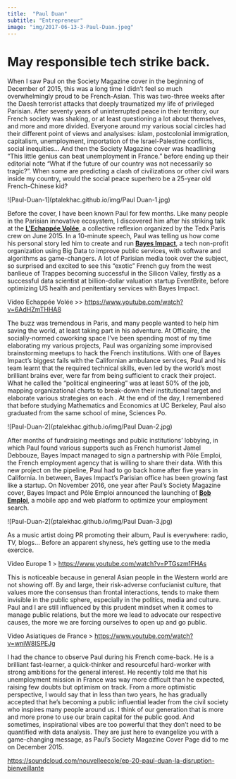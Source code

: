 ```yaml
---
title:  "Paul Duan"
subtitle: "Entrepreneur"
image: "img/2017-06-13-3-Paul-Duan.jpeg"
---
```


# May responsible tech strike back. 
 
 
When I saw Paul on the Society Magazine cover in the beginning of December of 2015, this was a long time I didn’t feel so much overwhelmingly proud to be French-Asian. This was two-three weeks after the Daesh terrorist attacks that deeply traumatized my life of privileged Parisian. After seventy years of uninterrupted peace in their territory, our French society was shaking, or at least questioning a lot about themselves, and more and more divided. Everyone around my various social circles had their different point of views and analysises: islam, postcolonial immigration, capitalism, unemployment, importation of the Israel-Palestine conflicts, social inequities… And then the Society Magazine cover was headlining “This little genius can beat unemployment in France.” before ending up their editorial note “What if the future of our country was not necessarily so tragic?”. When some are predicting a clash of civilizations or other civil wars inside my country, would the social peace superhero be a 25-year old French-Chinese kid? 
 
![Paul-Duan-1](ptalekhac.github.io/img/Paul Duan-1.jpg) 
 
Before the cover, I have been known Paul for few months. Like many people in the Parisian innovative ecosystem, I discovered him after his striking talk at the __[L'Echappée Volée](http://www.lechappeevolee.com/)__, a collective reflexion organized by the Tedx Paris crew on June 2015. In a 10-minute speech, Paul was telling us how come his personal story led him to create and run __[Bayes Impact](https://www.bayesimpact.org/)__, a tech non-profit organization using Big Data to improve public services, with software and algorithms as game-changers. A lot of Parisian media took over the subject, so surprised and excited to see this “exotic” French guy from the west banlieue of Trappes becoming successful in the Silicon Valley, firstly as a successful data scientist at billion-dollar valuation startup EventBrite, before optimizing US health and penitentiary services with Bayes Impact. 
 
Video Echappée Volée >> https://www.youtube.com/watch?v=6AdHZmTHHA8 
 
The buzz was tremendous in Paris, and many people wanted to help him saving the world, at least taking part in his adventure. At Officaire, the socially-normed coworking space I’ve been spending most of my time elaborating my various projects, Paul was organizing some improvised brainstorming meetups to hack the French institutions. With one of Bayes Impact’s biggest fails with the Californian ambulance services, Paul and his team learnt that the required technical skills, even led by the world’s most brilliant brains ever, were far from being sufficient to crack their project. What he called the “political engineering” was at least 50% of the job, mapping organizational charts to break-down their institutional target and elaborate various strategies on each . At the end of the day, I remembered that before studying Mathematics and Economics at UC Berkeley, Paul also graduated from the same school of mine, Sciences Po. 
 
![Paul-Duan-2](ptalekhac.github.io/img/Paul Duan-2.jpg)
 
After months of fundraising meetings and public institutions’ lobbying, in which Paul found various supports such as French humorist Jamel Debbouze, Bayes Impact managed to sign a partnership with Pôle Emploi, the French employment agency that is willing to share their data. With this new project on the pipeline, Paul had to go back home after five years in California. In between, Bayes Impact’s Parisian office has been growing fast like a startup. On November 2016, one year after Paul’s Society Magazine cover, Bayes Impact and Pôle Emploi announced the launching of __[Bob Emploi](https://www.bob-emploi.fr/)__, a mobile app and web platform to optimize your employment search.  
 
![Paul-Duan-2](ptalekhac.github.io/img/Paul Duan-3.jpg) 
 
As a music artist doing PR promoting their album, Paul is everywhere: radio, TV, blogs… Before an apparent shyness, he’s getting use to the media exercice. 
 
Video Europe 1 > https://www.youtube.com/watch?v=PTGszm1FHAs 
 
This is noticeable because in general Asian people in the Western world are not showing off. By and large, their risk-adverse confucianist culture, that values more the consensus than frontal interactions, tends to make them invisible in the public sphere, especially in the politics, media and culture. Paul and I are still influenced by this prudent mindset when it comes to manage public relations, but the more we lead to advocate our respective causes, the more we are forcing ourselves to open up and go public.
 
Video Asiatiques de France > https://www.youtube.com/watch?v=wniW8ISPEJg 
 
I had the chance to observe Paul during his French come-back. He is a brilliant fast-learner, a quick-thinker and resourceful hard-worker with strong ambitions for the general interest. He recently told me that his unemployment mission in France was way more difficult than he expected, raising few doubts but optimism on track. From a more optimistic perspective, I would say that in less than two years, he has gradually accepted that he’s becoming a public influential leader from the civil society who inspires many people around us. I think of our generation that is more and more prone to use our brain capital for the public good. And sometimes, inspirational vibes are too powerful that they don’t need to be quantified with data analysis. They are just here to evangelize you with a game-changing message, as Paul’s Society Magazine Cover Page did to me on December 2015.

https://soundcloud.com/nouvelleecole/ep-20-paul-duan-la-disruption-bienveillante
